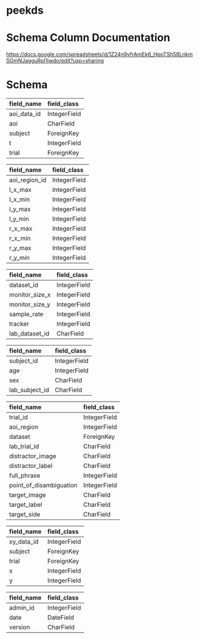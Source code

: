 # peekds

# Schema Column Documentation

https://docs.google.com/spreadsheets/d/1Z24n9vfrAmEk6_HpoTSh58LnkmSGmNJagguRpI1jwdo/edit?usp=sharing

# Schema 

|field_name  |field_class  |
|:-----------|:------------|
|aoi_data_id |IntegerField |
|aoi         |CharField    |
|subject     |ForeignKey   |
|t           |IntegerField |
|trial       |ForeignKey   |


|field_name    |field_class  |
|:-------------|:------------|
|aoi_region_id |IntegerField |
|l_x_max       |IntegerField |
|l_x_min       |IntegerField |
|l_y_max       |IntegerField |
|l_y_min       |IntegerField |
|r_x_max       |IntegerField |
|r_x_min       |IntegerField |
|r_y_max       |IntegerField |
|r_y_min       |IntegerField |


|field_name     |field_class  |
|:--------------|:------------|
|dataset_id     |IntegerField |
|monitor_size_x |IntegerField |
|monitor_size_y |IntegerField |
|sample_rate    |IntegerField |
|tracker        |IntegerField |
|lab_dataset_id |CharField    |


|field_name     |field_class  |
|:--------------|:------------|
|subject_id     |IntegerField |
|age            |IntegerField |
|sex            |CharField    |
|lab_subject_id |CharField    |


|field_name              |field_class  |
|:-----------------------|:------------|
|trial_id                |IntegerField |
|aoi_region              |IntegerField |
|dataset                 |ForeignKey   |
|lab_trial_id            |CharField    |
|distractor_image        |CharField    |
|distractor_label        |CharField    |
|full_phrase             |IntegerField |
|point_of_disambiguation |IntegerField |
|target_image            |CharField    |
|target_label            |CharField    |
|target_side             |CharField    |


|field_name |field_class  |
|:----------|:------------|
|xy_data_id |IntegerField |
|subject    |ForeignKey   |
|trial      |ForeignKey   |
|x          |IntegerField |
|y          |IntegerField |


|field_name |field_class  |
|:----------|:------------|
|admin_id   |IntegerField |
|date       |DateField    |
|version    |CharField    |

